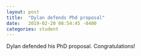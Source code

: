 ```yaml
---
layout: post
title:  "Dylan defends Phd proposal"
date:   2019-02-20 08:54:45 -0400
categories: student
---
```



Dylan defended his PhD proposal. Congratulations!